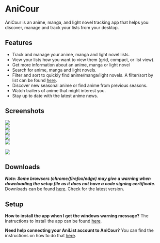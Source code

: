 <!---<p align="center"><a href="#"><img src="https://raw.githubusercontent.com/restartq/anicour/main/images/banner/AniCourSmall.png" /></a></p>
-->

# AniCour

AniCour is an anime, manga, and light novel tracking app that helps you discover, manage and track your lists from your desktop.

## Features

- Track and manage your anime, manga and light novel lists.
- View your lists how you want to view them (grid, compact, or list view).
- Get more information about an anime, manga or light novel
- Search for anime, manga and light novels.
- Filter and sort to quickly find anime/manga/light novels. A filter/sort by list can be found [here](https://github.com/ReStartQ/anicour/blob/main/help/FilterAndSortList.md).
- Discover new seasonal anime or find anime from previous seasons.
- Watch trailers of anime that might interest you.
- Stay up to date with the latest anime news.

## Screenshots

<img src="https://raw.githubusercontent.com/restartq/anicour/main/images/readme/AniCourGridView3.png" />
<br>
<img src="https://raw.githubusercontent.com/restartq/anicour/main/images/readme/AniCourSearch.png" />
<br>
<img src="https://raw.githubusercontent.com/restartq/anicour/main/images/readme/AniCourSeasons.png" />
<br>
<img src="https://raw.githubusercontent.com/restartq/anicour/main/images/readme/AniCourCompactAndList.png"  />
<br>
<img src="https://raw.githubusercontent.com/restartq/anicour/main/images/readme/AniCourAdvancedSideBySide.png" />
<br>
<br>
<img src="https://raw.githubusercontent.com/restartq/anicour/main/images/readme/AniCourNewsSideBySide.png" />

## Downloads

**_Note: Some browsers (chrome/firefox/edge) may give a warning when downloading the setup file as it does not have a code signing certificate._**
Downloads can be found [here](https://github.com/ReStartQ/AniCour/releases). Check for the latest version.

## Setup

**How to install the app when I get the windows warning message?**
The instructions to install the app can be found [here](https://github.com/ReStartQ/anicour/blob/main/help/InstallHelp.md).

**Need help connecting your AniList account to AniCour?**
You can find the instructions on how to do that [here](https://github.com/ReStartQ/anicour/blob/main/help/Setup.md).
